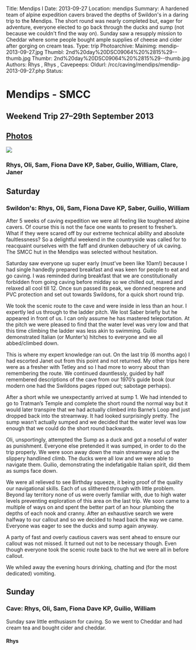 Title: Mendips I
Date: 2013-09-27
Location: mendips
Summary:  A hardened team of alpine expedition cavers braved the depths of Swildon's in a daring trip to the Mendips. The short round was nearly completed but, eager for adventure, everyone elected to go back through the ducks and sump (not because we couldn't find the way on). Sunday saw a resupply mission to Cheddar where some people bought ample supplies of cheese and cider after gorging on cream teas.
Type: trip
Photoarchive:
Mainimg: mendip-2013-09-27.jpg
Thumbl: 2nd%20day%20DSC09064%20%2815%29--thumb.jpg
Thumbr: 2nd%20day%20DSC09064%20%2815%29--thumb.jpg
Authors: 
Rhys, 
Rhys, 
Cavepeeps:
Oldurl: /rcc/caving/mendips/mendip-2013-09-27.php
Status:

#  Mendips - SMCC 

##  Weekend Trip 27–29th September 2013 

##  [ Photos ](/caving/photo_archive/trips/2013-09-27%20-%20mendips/)

![](mendip-2013-09-27.jpg)

###  Rhys, Oli, Sam, Fiona Dave KP, Saber, Guilio, William, Clare, Janer 

##  Saturday 

###  Swildon's: Rhys, Oli, Sam, Fiona Dave KP, Saber, Guilio, William 

After 5 weeks of caving expedition we were all feeling like toughened alpine cavers. Of course this is not the face one wants to present to fresher’s. What if they were scared off by our extreme technical ability and absolute faultlessness? So a delightful weekend in the countryside was called for to reacquaint ourselves with the faff and drunken debauchery of uk caving. The SMCC hut in the Mendips was selected without hesitation. 

Saturday saw everyone up super early (must’ve been like 10am!) because I had single handedly prepared breakfast and was keen for people to eat and go caving. I was reminded during breakfast that we are constitutionally forbidden from going caving before midday so we chilled out, maxed and relaxed all cool till 12. Once sun passed its peak, we donned neoprene and PVC protection and set out towards Swildons, for a quick short round trip. 

We took the scenic route to the cave and were inside in less than an hour. I expertly led us through to the ladder pitch. We lost Saber briefly but he appeared in front of us. I can only assume he has mastered teleportation. At the pitch we were pleased to find that the water level was very low and that this time climbing the ladder was less akin to swimming. Guilio demonstrated Italian (or Munter’s) hitches to everyone and we all abbed/climbed down. 

This is where my expert knowledge ran out. On the last trip (6 months ago) I had escorted Janet out from this point and not returned. My other trips here were as a fresher with Tetley and so I had more to worry about than remembering the route. We continued dauntlessly, guided by half remembered descriptions of the cave from our 1970’s guide book (our modern one had the Swildons pages ripped out; sabotage perhaps). 

After a short while we unexpectantly arrived at sump 1. We had intended to go to Tratman’s Temple and complete the short round the normal way but it would later transpire that we had actually climbed into Barne’s Loop and just dropped back into the streamway. It had looked surprisingly pretty. The sump wasn’t actually sumped and we decided that the water level was low enough that we could do the short round backwards. 

Oli, unsportingly, attempted the Sump as a duck and got a noseful of water as punishment. Everyone else pretended it was sumped, in order to do the trip properly. We were soon away down the main streamway and up the slippery handlined climb. The ducks were all low and we were able to navigate them. Guilio, demonstrating the indefatigable Italian spirit, did them as sumps face down. 

We were all relieved to see Birthday squeeze, it being proof of the quality our navigational skills. Each of us slithered through with little problem. Beyond lay territory none of us were overly familiar with, due to high water levels preventing exploration of this area on the last trip. We soon came to a multiple of ways on and spent the better part of an hour plumbing the depths of each nook and cranny. After an exhaustive search we were halfway to our callout and so we decided to head back the way we came. Everyone was eager to see the ducks and sump again anyway. 

A party of fast and overly cautious cavers was sent ahead to ensure our callout was not missed. It turned out not to be necessary though. Even though everyone took the scenic route back to the hut we were all in before callout. 

We whiled away the evening hours drinking, chatting and (for the most dedicated) vomiting. 

##  Sunday 

###  Cave: Rhys, Oli, Sam, Fiona Dave KP, Guilio, William 

Sunday saw little enthusiasm for caving. So we went to Cheddar and had cream tea and bought cider and cheddar. 

####  Rhys 
